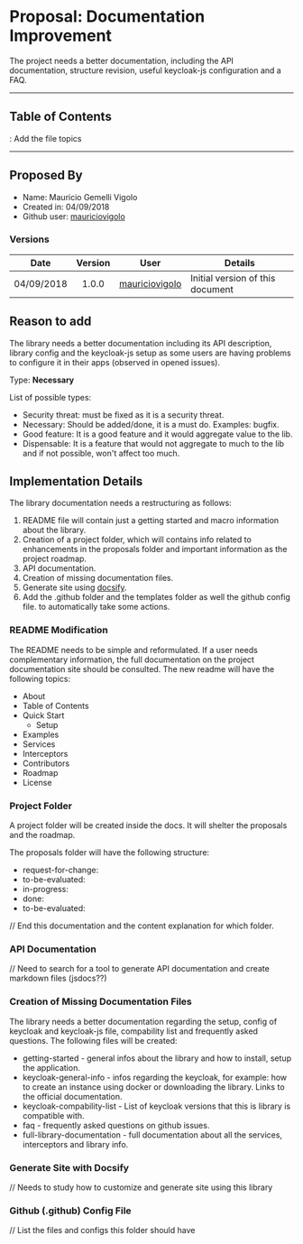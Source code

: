 # Proposal: Documentation Improvement

The project needs a better documentation, including the API documentation, structure revision, useful keycloak-js configuration and a FAQ.

---

## Table of Contents

<TBD>: Add the file topics

---

## Proposed By

* Name: Mauricio Gemelli Vigolo
* Created in: 04/09/2018
* Github user: [mauriciovigolo](https://github.com/mauriciovigolo)

### Versions

|    Date    | Version |                        User                         | Details                          |
| :--------: | :-----: | :-------------------------------------------------: | -------------------------------- |
| 04/09/2018 |  1.0.0  | [mauriciovigolo](https://github.com/mauriciovigolo) | Initial version of this document |

## Reason to add

The library needs a better documentation including its API description, library config and the keycloak-js setup as some users are having problems to configure it in their apps (observed in opened issues).

Type: **Necessary**

List of possible types:

* Security threat: must be fixed as it is a security threat.
* Necessary: Should be added/done, it is a must do. Examples: bugfix.
* Good feature: It is a good feature and it would aggregate value to the lib.
* Dispensable: It is a feature that would not aggregate to much to the lib and if not possible, won't affect too much.

## Implementation Details

The library documentation needs a restructuring as follows:

1.  README file will contain just a getting started and macro information about the library.
2.  Creation of a project folder, which will contains info related to enhancements in the proposals folder and important information as the project roadmap.
3.  API documentation.
4.  Creation of missing documentation files.
5.  Generate site using [docsify](https://docsify.js.org).
6.  Add the .github folder and the templates folder as well the github config file. to automatically take some actions.

### README Modification

The README needs to be simple and reformulated. If a user needs complementary information, the full documentation on the project documentation site should be consulted.
The new readme will have the following topics:

* About
* Table of Contents
* Quick Start
  * Setup
* Examples
* Services
* Interceptors
* Contributors
* Roadmap
* License

### Project Folder

A project folder will be created inside the docs. It will shelter the proposals and the roadmap.

The proposals folder will have the following structure:

* request-for-change:
* to-be-evaluated:
* in-progress:
* done:
* to-be-evaluated:

<TBD> // End this documentation and the content explanation for which folder.

### API Documentation

<TBD> // Need to search for a tool to generate API documentation and create markdown files (jsdocs??)

### Creation of Missing Documentation Files

The library needs a better documentation regarding the setup, config of keycloak and keycloak-js file, compability list and frequently asked questions.
The following files will be created:

* getting-started - general infos about the library and how to install, setup the application.
* keycloak-general-info - infos regarding the keycloak, for example: how to create an instance using docker or downloading the library. Links to the official documentation.
* keycloak-compability-list - List of keycloak versions that this is library is compatible with.
* faq - frequently asked questions on github issues.
* full-library-documentation - full documentation about all the services, interceptors and library info.

### Generate Site with Docsify

<TBD> // Needs to study how to customize and generate site using this library

### Github (.github) Config File

<TBD> // List the files and configs this folder should have
